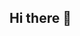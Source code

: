 ## Hi there 👋

<!--
**VydehiR/VydehiR** is a ✨ _special_ ✨ repository because its `README.md` (this file) appears on your GitHub profile.

Here are some ideas to get you started:

- 🌱 I’m currently learning GitHub.
- 📫 How to reach me: S574378@nwmissouri.edu
- ⚡ Fun fact: Very Friendly
-->
